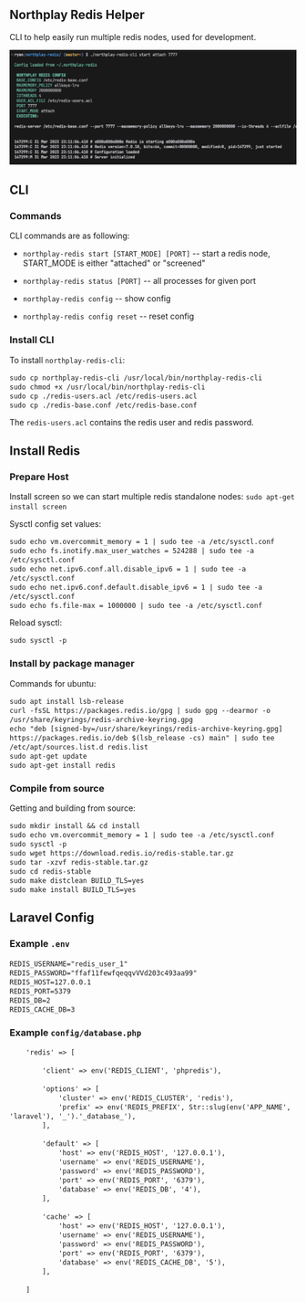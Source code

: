 ## Northplay Redis Helper
CLI to help easily run multiple redis nodes, used for development.

![CLI Image](image.png)

## CLI
### Commands
CLI commands are as following:

 - `northplay-redis start [START_MODE] [PORT]` -- start a redis node, START_MODE is either "attached" or "screened"

 - `northplay-redis status [PORT]` -- all processes for given port
 
 - `northplay-redis config` -- show config

 - `northplay-redis config reset` -- reset config


### Install CLI
To install `northplay-redis-cli`:
```shell
sudo cp northplay-redis-cli /usr/local/bin/northplay-redis-cli
sudo chmod +x /usr/local/bin/northplay-redis-cli
sudo cp ./redis-users.acl /etc/redis-users.acl
sudo cp ./redis-base.conf /etc/redis-base.conf
```

The `redis-users.acl` contains the redis user and redis password.

## Install Redis
### Prepare Host

Install screen so we can start multiple redis standalone nodes: `sudo apt-get install screen`

Sysctl config set values:

```shell
sudo echo vm.overcommit_memory = 1 | sudo tee -a /etc/sysctl.conf
sudo echo fs.inotify.max_user_watches = 524288 | sudo tee -a /etc/sysctl.conf
sudo echo net.ipv6.conf.all.disable_ipv6 = 1 | sudo tee -a /etc/sysctl.conf
sudo echo net.ipv6.conf.default.disable_ipv6 = 1 | sudo tee -a /etc/sysctl.conf
sudo echo fs.file-max = 1000000 | sudo tee -a /etc/sysctl.conf
```

Reload sysctl:
```shell
sudo sysctl -p
```

### Install by package manager
Commands for ubuntu:
```shell
sudo apt install lsb-release
curl -fsSL https://packages.redis.io/gpg | sudo gpg --dearmor -o /usr/share/keyrings/redis-archive-keyring.gpg
echo "deb [signed-by=/usr/share/keyrings/redis-archive-keyring.gpg] https://packages.redis.io/deb $(lsb_release -cs) main" | sudo tee /etc/apt/sources.list.d redis.list
sudo apt-get update
sudo apt-get install redis
```

### Compile from source
Getting and building from source:

```shell
sudo mkdir install && cd install
sudo echo vm.overcommit_memory = 1 | sudo tee -a /etc/sysctl.conf
sudo sysctl -p
sudo wget https://download.redis.io/redis-stable.tar.gz
sudo tar -xzvf redis-stable.tar.gz
sudo cd redis-stable
sudo make distclean BUILD_TLS=yes
sudo make install BUILD_TLS=yes
```

## Laravel Config
### Example `.env`
```shell
REDIS_USERNAME="redis_user_1"
REDIS_PASSWORD="ffaf11fewfqeqqvVVd203c493aa99"
REDIS_HOST=127.0.0.1
REDIS_PORT=5379
REDIS_DB=2
REDIS_CACHE_DB=3

```
### Example `config/database.php`

```shell
    'redis' => [

        'client' => env('REDIS_CLIENT', 'phpredis'),

        'options' => [
            'cluster' => env('REDIS_CLUSTER', 'redis'),
            'prefix' => env('REDIS_PREFIX', Str::slug(env('APP_NAME', 'laravel'), '_').'_database_'),
        ],

        'default' => [
            'host' => env('REDIS_HOST', '127.0.0.1'),
            'username' => env('REDIS_USERNAME'),
            'password' => env('REDIS_PASSWORD'),
            'port' => env('REDIS_PORT', '6379'),
            'database' => env('REDIS_DB', '4'),
        ],

        'cache' => [
            'host' => env('REDIS_HOST', '127.0.0.1'),
            'username' => env('REDIS_USERNAME'),
            'password' => env('REDIS_PASSWORD'),
            'port' => env('REDIS_PORT', '6379'),
            'database' => env('REDIS_CACHE_DB', '5'),
        ],

    ]

```